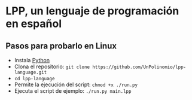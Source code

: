 # LPP, un lenguaje de programación en español

## Pasos para probarlo en Linux

- Instala [Python](https://www.python.org/downloads/)
- Clona el repositorio: `git clone https://github.com/UnPolinomio/lpp-language.git`
- `cd lpp-language`
- Permite la ejecución del script: `chmod +x ./run.py`
- Ejecuta el script de ejemplo: `./run.py main.lpp`

